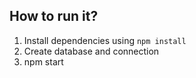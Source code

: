 
## How to run it?


1) Install dependencies using ``npm install``   
2) Create database and connection
3) npm start